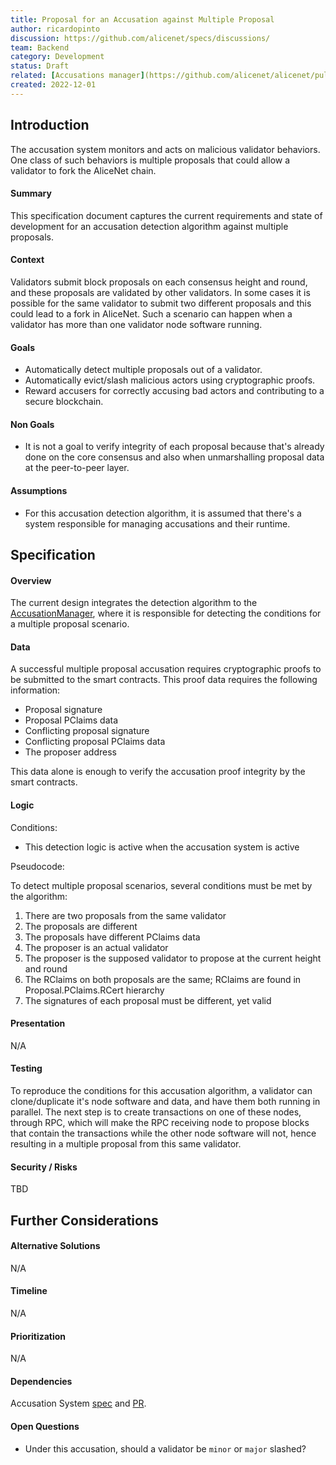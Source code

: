 ```yaml
---
title: Proposal for an Accusation against Multiple Proposal
author: ricardopinto
discussion: https://github.com/alicenet/specs/discussions/
team: Backend
category: Development
status: Draft
related: [Accusations manager](https://github.com/alicenet/alicenet/pull/37), [Multiple Proposal Accusation](https://github.com/alicenet/alicenet/pull/239)
created: 2022-12-01
---
```


## Introduction

The accusation system monitors and acts on malicious validator behaviors. One class of such behaviors is multiple proposals that could allow a validator to fork the AliceNet chain.

#### Summary

This specification document captures the current requirements and state of development for an accusation detection algorithm against multiple proposals.

#### Context

Validators submit block proposals on each consensus height and round, and these proposals are validated by other validators. In some cases it is possible for the same validator to submit two different proposals and this could lead to a fork in AliceNet. Such a scenario can happen when a validator has more than one validator node software running.

#### Goals

- Automatically detect multiple proposals out of a validator.
- Automatically evict/slash malicious actors using cryptographic proofs.
- Reward accusers for correctly accusing bad actors and contributing to a secure blockchain.

#### Non Goals

- It is not a goal to verify integrity of each proposal because that's already done on the core consensus and also when unmarshalling proposal data at the peer-to-peer layer.

#### Assumptions

- For this accusation detection algorithm, it is assumed that there's a system responsible for managing accusations and their runtime.

## Specification

#### Overview

The current design integrates the detection algorithm to the [AccusationManager](https://github.com/alicenet/alicenet/pull/37/files#diff-98dadcc1c48e83179e98504fae590b5d3b4441b8c1f330add60740079ac31549R53), where it is responsible for detecting the conditions for a multiple proposal scenario.

#### Data

A successful multiple proposal accusation requires cryptographic proofs to be submitted to the smart contracts. This proof data requires the following information:
- Proposal signature
- Proposal PClaims data
- Conflicting proposal signature
- Conflicting proposal PClaims data
- The proposer address

This data alone is enough to verify the accusation proof integrity by the smart contracts.

#### Logic
<!--- APIs / Pseudocode / Flowcharts / Conditions / Limitations -->

Conditions:
- This detection logic is active when the accusation system is active


Pseudocode:

To detect multiple proposal scenarios, several conditions must be met by the algorithm:

1. There are two proposals from the same validator
2. The proposals are different
3. The proposals have different PClaims data
4. The proposer is an actual validator
5. The proposer is the supposed validator to propose at the current height and round
6. The RClaims on both proposals are the same; RClaims are found in Proposal.PClaims.RCert hierarchy
7. The signatures of each proposal must be different, yet valid

#### Presentation

N/A

#### Testing

To reproduce the conditions for this accusation algorithm, a validator can clone/duplicate it's node software and data, and have them both running in parallel. The next step is to create transactions on one of these nodes, through RPC, which will make the RPC receiving node to propose blocks that contain the transactions while the other node software will not, hence resulting in a multiple proposal from this same validator.

#### Security / Risks

TBD

## Further Considerations

#### Alternative Solutions

N/A

#### Timeline

N/A

#### Prioritization

N/A

#### Dependencies

Accusation System [spec](https://github.com/alicenet/specs/issues/6) and [PR](https://github.com/alicenet/alicenet/pull/37).

#### Open Questions

- Under this accusation, should a validator be `minor` or `major` slashed?
